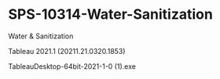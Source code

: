 # SPS-10314-Water-Sanitization
Water &amp; Sanitization

Tableau 2021.1 (20211.21.0320.1853)

TableauDesktop-64bit-2021-1-0 (1).exe


